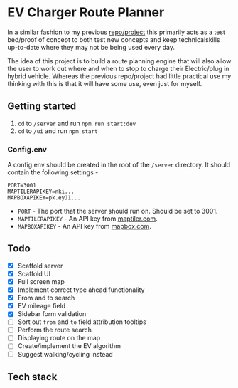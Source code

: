 # EV Charger Route Planner

In a similar fashion to my previous [repo/project](https://github.com/robert-waggott/animals-stuck-up-trees-and-other-incidents) this primarily acts as a test bed/proof of concept to both test new concepts and keep technicalskills up-to-date where they may not be being used every day.

The idea of this project is to build a route planning engine that will also allow the user to work out where and when to stop to charge their Electric/plug in hybrid vehicle. Whereas the previous repo/project had little practical use my thinking with this is that it will have some use, even just for myself.

## Getting started

1. `cd` to `/server` and run `npm run start:dev`
1. `cd` to `/ui` and run `npm start`

### Config.env

A config.env should be created in the root of the `/server` directory. It should contain the following settings -

```
PORT=3001
MAPTILERAPIKEY=nki...
MAPBOXAPIKEY=pk.eyJ1...
```

-   `PORT` - The port that the server should run on. Should be set to 3001.
-   `MAPTILERAPIKEY` - An API key from [maptiler.com](https://cloud.maptiler.com/).
-   `MAPBOXAPIKEY` - An API key from [mapbox.com](https://account.mapbox.com/).

## Todo

-   [x] Scaffold server
-   [x] Scaffold UI
-   [x] Full screen map
-   [x] Implement correct type ahead functionality
-   [x] From and to search
-   [x] EV mileage field
-   [x] Sidebar form validation
-   [ ] Sort out `from` and `to` field attribution tooltips
-   [ ] Perform the route search
-   [ ] Displaying route on the map
-   [ ] Create/implement the EV algorithm
-   [ ] Suggest walking/cycling instead

## Tech stack
